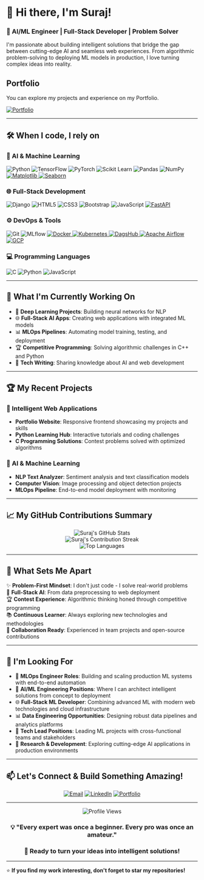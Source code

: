 # 👋 Hi there, I'm Suraj!

### 🚀 AI/ML Engineer | Full-Stack Developer | Problem Solver

I'm passionate about building intelligent solutions that bridge the gap between cutting-edge AI and seamless web experiences. From algorithmic problem-solving to deploying ML models in production, I love turning complex ideas into reality.

## Portfolio

You can explore my projects and experience on my Portfolio.

<a href="https://protfolio-new-k2ih.vercel.app/" target="_blank"><img src="https://img.shields.io/badge/Portfolio-007BFF?style=for-the-badge&logo=cogs&logoColor=white" alt="Portfolio" style="vertical-align: middle;"></a>

---

## 🛠️ When I code, I rely on

### 🧠 AI & Machine Learning
![Python](https://img.shields.io/badge/Python-3776AB?style=for-the-badge&logo=python&logoColor=white)
![TensorFlow](https://img.shields.io/badge/TensorFlow-FF6F00?style=for-the-badge&logo=tensorflow&logoColor=white)
![PyTorch](https://img.shields.io/badge/PyTorch-EE4C2C?style=for-the-badge&logo=pytorch&logoColor=white)
![Scikit Learn](https://img.shields.io/badge/scikit_learn-F7931E?style=for-the-badge&logo=scikit-learn&logoColor=white)
![Pandas](https://img.shields.io/badge/pandas-150458?style=for-the-badge&logo=pandas&logoColor=white)
![NumPy](https://img.shields.io/badge/numpy-013243?style=for-the-badge&logo=numpy&logoColor=white)
<a href="https://matplotlib.org" target="_blank">
  <img src="https://img.shields.io/badge/Matplotlib-11557c?style=for-the-badge&logo=matplotlib&logoColor=white" alt="Matplotlib"/>
</a>
<a href="https://seaborn.pydata.org" target="_blank">
  <img src="https://img.shields.io/badge/seaborn-3776ab?style=for-the-badge&logo=seaborn&logoColor=white" alt="Seaborn"/>
</a>
 

### 🌐 Full-Stack Development
![Django](https://img.shields.io/badge/Django-092E20?style=for-the-badge&logo=django&logoColor=white)
![HTML5](https://img.shields.io/badge/HTML5-E34F26?style=for-the-badge&logo=html5&logoColor=white)
![CSS3](https://img.shields.io/badge/CSS3-1572B6?style=for-the-badge&logo=css3&logoColor=white)
![Bootstrap](https://img.shields.io/badge/Bootstrap-563D7C?style=for-the-badge&logo=bootstrap&logoColor=white)
![JavaScript](https://img.shields.io/badge/JavaScript-F7DF1E?style=for-the-badge&logo=javascript&logoColor=black)
<a href="https://fastapi.tiangolo.com" target="_blank">
  <img src="https://img.shields.io/badge/FastAPI-009688?style=for-the-badge&logo=fastapi&logoColor=white" alt="FastAPI"/>
</a>

### ⚙️ DevOps & Tools
![Git](https://img.shields.io/badge/Git-F05032?style=for-the-badge&logo=git&logoColor=white)
![MLflow](https://img.shields.io/badge/MLflow-0194E2?style=for-the-badge&logo=mlflow&logoColor=white)
<a href="https://www.docker.com" target="_blank">
  <img src="https://img.shields.io/badge/docker-2496ED?style=for-the-badge&logo=docker&logoColor=white" alt="Docker"/>
</a>
<a href="https://kubernetes.io" target="_blank">
  <img src="https://img.shields.io/badge/kubernetes-326CE5?style=for-the-badge&logo=kubernetes&logoColor=white" alt="Kubernetes"/>
</a>
<a href="https://dagshub.com" target="_blank">
  <img src="https://img.shields.io/badge/dagshub-8A2BE2?style=for-the-badge&logo=dagshub&logoColor=white" alt="DagsHub"/>
</a>
<a href="https://airflow.apache.org" target="_blank">
  <img src="https://img.shields.io/badge/Apache_Airflow-017CEE?style=for-the-badge&logo=apacheairflow&logoColor=white" alt="Apache Airflow"/>
</a>
<a href="https://cloud.google.com" target="_blank">
  <img src="https://img.shields.io/badge/Google_Cloud-4285F4?style=for-the-badge&logo=googlecloud&logoColor=white" alt="GCP"/>
</a>


### 💻 Programming Languages
![C](https://img.shields.io/badge/C-00599C?style=for-the-badge&logo=c&logoColor=white)
![Python](https://img.shields.io/badge/Python-3776AB?style=for-the-badge&logo=python&logoColor=white)
![JavaScript](https://img.shields.io/badge/JavaScript-F7DF1E?style=for-the-badge&logo=javascript&logoColor=black)

---

## 🎯 What I'm Currently Working On

- 🔬 **Deep Learning Projects**: Building neural networks for NLP
- 🌐 **Full-Stack AI Apps**: Creating web applications with integrated ML models
- 📊 **MLOps Pipelines**: Automating model training, testing, and deployment
- 🏆 **Competitive Programming**: Solving algorithmic challenges in C++ and Python
- 📝 **Tech Writing**: Sharing knowledge about AI and web development

---

## 🏆 My Recent Projects

### 🤖 Intelligent Web Applications
- **Portfolio Website**: Responsive frontend showcasing my projects and skills
- **Python Learning Hub**: Interactive tutorials and coding challenges
- **C Programming Solutions**: Contest problems solved with optimized algorithms

### 🧠 AI & Machine Learning
- **NLP Text Analyzer**: Sentiment analysis and text classification models
- **Computer Vision**: Image processing and object detection projects
- **MLOps Pipeline**: End-to-end model deployment with monitoring

---

## 📈 My GitHub Contributions Summary

<div align="center">
  <img src="https://github-readme-stats.vercel.app/api?username=Surajk86808&show_icons=true&theme=dark&hide_border=true&include_all_commits=true" alt="Suraj's GitHub Stats" />
</div>

<div align="center">
  <img src="https://github-readme-streak-stats.herokuapp.com/?user=Surajk86808&theme=dark&hide_border=true" alt="Suraj's Contribution Streak" />
</div>

<div align="center">
  <img src="https://github-readme-stats.vercel.app/api/top-langs/?username=Surajk86808&layout=compact&theme=dark&hide_border=true" alt="Top Languages" />
</div>

---

## 🌟 What Sets Me Apart

✨ **Problem-First Mindset**: I don't just code - I solve real-world problems  
🚀 **Full-Stack AI**: From data preprocessing to web deployment  
🏆 **Contest Experience**: Algorithmic thinking honed through competitive programming  
📚 **Continuous Learner**: Always exploring new technologies and methodologies  
🤝 **Collaboration Ready**: Experienced in team projects and open-source contributions  

---

## 🎯 I'm Looking For

- 🚀 **MLOps Engineer Roles**: Building and scaling production ML systems with end-to-end automation
- 🤖 **AI/ML Engineering Positions**: Where I can architect intelligent solutions from concept to deployment
- 🌐 **Full-Stack ML Developer**: Combining advanced ML with modern web technologies and cloud infrastructure
- 📊 **Data Engineering Opportunities**: Designing robust data pipelines and analytics platforms
- 🤝 **Tech Lead Positions**: Leading ML projects with cross-functional teams and stakeholders
- 🔬 **Research & Development**: Exploring cutting-edge AI applications in production environments

---

## 📫 Let's Connect & Build Something Amazing!

<div align="center">
  
[![Email](https://img.shields.io/badge/Email-D14836?style=for-the-badge&logo=gmail&logoColor=white)](mailto:surajk86808@gmail.com)
[![LinkedIn](https://img.shields.io/badge/LinkedIn-0077B5?style=for-the-badge&logo=linkedin&logoColor=white)](https://www.linkedin.com/in/suraj-y-756a11233/)
[![Portfolio](https://img.shields.io/badge/Portfolio-FF5722?style=for-the-badge&logo=todoist&logoColor=white)](https://protfolio-new-k2ih.vercel.app/)

</div>

---

<div align="center">
  <img src="https://komarev.com/ghpvc/?username=Surajk86808&color=blueviolet&style=for-the-badge&label=PROFILE+VIEWS" alt="Profile Views" />
</div>

<div align="center">
  
### 💡 "Every expert was once a beginner. Every pro was once an amateur."
### 🚀 Ready to turn your ideas into intelligent solutions!

</div>

---

⭐ **If you find my work interesting, don't forget to star my repositories!**
